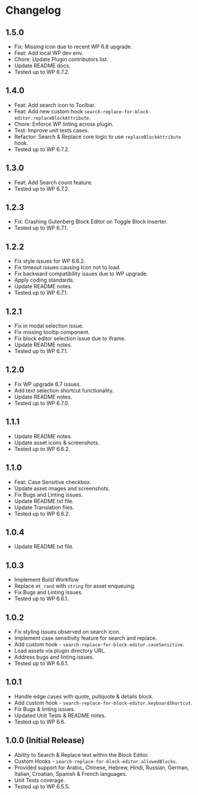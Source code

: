 # Changelog

## 1.5.0
* Fix: Missing icon due to recent WP 6.8 upgrade.
* Feat: Add local WP dev env.
* Chore: Update Plugin contributors list.
* Update README docs.
* Tested up to WP 6.7.2.

## 1.4.0
* Feat: Add search icon to Toolbar.
* Feat: Add new custom hook `search-replace-for-block-editor.replaceBlockAttribute`.
* Chore: Enforce WP linting across plugin.
* Test: Improve unit tests cases.
* Refactor: Search & Replace core logic to use `replaceBlockAttribute` hook.
* Tested up to WP 6.7.2.

## 1.3.0
* Feat: Add Search count feature.
* Tested up to WP 6.7.2.

## 1.2.3
* Fix: Crashing Gutenberg Block Editor on Toggle Block Inserter.
* Tested up to WP 6.7.1.

## 1.2.2
* Fix style issues for WP 6.6.2.
* Fix timeout issues causing Icon not to load.
* Fix backward compatibility issues due to WP upgrade.
* Apply coding standards.
* Update README notes.
* Tested up to WP 6.7.1.

## 1.2.1
* Fix in modal selection issue.
* Fix missing tooltip component.
* Fix block editor selection issue due to iframe.
* Update README notes.
* Tested up to WP 6.7.1.

## 1.2.0
* Fix WP upgrade 6.7 issues.
* Add text selection shortcut functionality.
* Update README notes.
* Tested up to WP 6.7.0.

## 1.1.1
* Update README notes.
* Update asset icons & screenshots.
* Tested up to WP 6.6.2.

## 1.1.0
* Feat: Case Sensitive checkbox.
* Update asset images and screenshots.
* Fix Bugs and Linting issues.
* Update README.txt file.
* Update Translation files.
* Tested up to WP 6.6.2.

## 1.0.4
* Update README.txt file.

## 1.0.3
* Implement Build Workflow
* Replace `mt_rand` with `string` for asset enqueuing.
* Fix Bugs and Linting issues.
* Tested up to WP 6.6.1.

## 1.0.2
* Fix styling issues observed on search icon.
* Implement case sensitivity feature for search and replace.
* Add custom hook - `search-replace-for-block-editor.caseSensitive`.
* Load assets via plugin directory URL.
* Address bugs and linting issues.
* Tested up to WP 6.6.1.

## 1.0.1
* Handle edge cases with quote, pullquote & details block.
* Add custom hook - `search-replace-for-block-editor.keyboardShortcut`.
* Fix Bugs & linting issues.
* Updated Unit Tests & README notes.
* Tested up to WP 6.6.

## 1.0.0 (Initial Release)
* Ability to Search & Replace text within the Block Editor.
* Custom Hooks - `search-replace-for-block-editor.allowedBlocks`.
* Provided support for Arabic, Chinese, Hebrew, Hindi, Russian, German, Italian, Croatian, Spanish & French languages.
* Unit Tests coverage.
* Tested up to WP 6.5.5.

